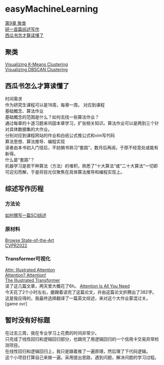 # easyMachineLearning

[第9章 聚类](#聚类)  
[研一首篇综述写作](#综述写作历程)  
[西瓜书怎才算读懂了](#西瓜书怎么才算读懂了)
## 聚类
[Visualizing K-Means Clustering](https://www.naftaliharris.com/blog/visualizing-k-means-clustering/)  
[Visualizing DBSCAN Clustering](https://www.naftaliharris.com/blog/visualizing-dbscan-clustering/)  
## 西瓜书怎么才算读懂了
时间需求  
作为研究生课程可以是18周，每章一周。 
对应到课程  
基础概念、算法作业  
基础概念的范围是什么？如何去找一些算法作业？  
通过每章的十道习题来巩固本章学习，扩张相关知识。算法作业可以是两到三个针对具体数据集的大作业。  
分别对应到课程网站的作业和白纸公式推公式和vim写代码  
算法思想、算法推导、编程实现  
读者由本书初入门径后，不妨搁书熟习“套路”，数月后再阅，于原不经意处或能有新得。  
什么是“套路”？  
机器学习是若干种算法（方法）的堆积，熟悉了“十大算法”或“二十大算法”一切即可迎刃而解，于是将目光仅聚焦在具体算法推导和编程实现上。  
## 综述写作历程
### 方法论
[如何撰写一篇SCI综述](https://www.xiahepublishing.com/2475-7543/MRP-2021-022)  
### 原材料
[Browse State-of-the-Art](https://paperswithcode.com/sota)  
[CVPR2022](https://github.com/extreme-assistant/CVPR2022-Paper-Code-Interpretation)
### Transformer可视化
[Attn: Illustrated Attention](https://towardsdatascience.com/attn-illustrated-attention-5ec4ad276ee3)    
[Attention? Attention!](https://lilianweng.github.io/posts/2018-06-24-attention/#born-for-translation)  
[The Illustrated Transformer](http://jalammar.github.io/illustrated-transformer/)  
读了这几篇文章，两天里大概花了6h。
[Attention Is All You Need](https://arxiv.org/pdf/1706.03762v5.pdf)  
今天花了2个小时左右，磨蹭着读完了这篇论文，并由这篇论文折腾出了382字。  
这是我应得的，我最终选择翻译了一篇英文综述，来对这个大作业蒙混过关。[game ovr]
## 暂时没有好标题
在过去三周，我在专业学习上花费的时间非常少。  
只完成了线性回归和逻辑回归部分，也跟完了用逻辑回归的一个信用卡交易异常检测项目。  
在线性回归和逻辑回归上，我只是跟着推了一遍原理，然后理了下代码逻辑。  
这个小项目打算自己来做一遍。采用提出思路，遇到问题，解决问题的学习过程。  


